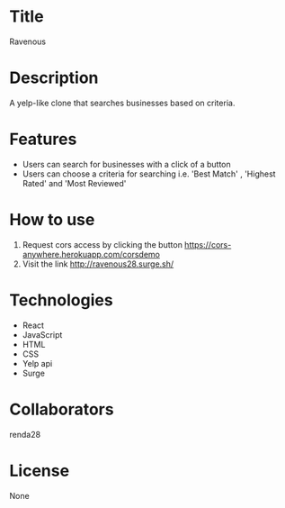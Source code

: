 # Title

Ravenous

# Description

A yelp-like clone that searches businesses based on criteria.

# Features

- Users can search for businesses with a click of a button
- Users can choose a criteria for searching i.e. 'Best Match' , 'Highest Rated' and 'Most Reviewed'

# How to use

1. Request cors access by clicking the button https://cors-anywhere.herokuapp.com/corsdemo
2. Visit the link http://ravenous28.surge.sh/

# Technologies

- React
- JavaScript
- HTML
- CSS
- Yelp api
- Surge

# Collaborators

renda28

# License

None
